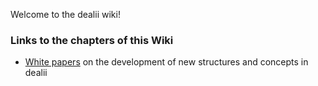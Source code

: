 Welcome to the dealii wiki!

### Links to the chapters of this Wiki
* [White papers](https://github.com/dealii/dealii/wiki/White-papers) on the development of new structures and concepts in dealii